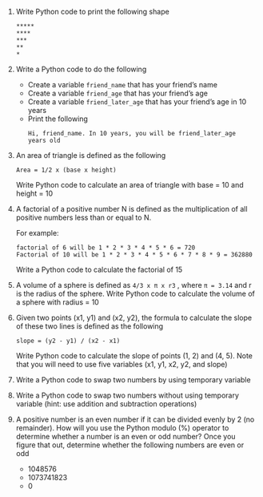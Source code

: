 1. Write Python code to print the following shape
    ```
    *****
    ****
    ***
    **
    *
    ```

2. Write a Python code to do the following

    - Create a variable `friend_name` that has your friend’s name
    - Create a variable `friend_age` that has your friend’s age
    - Create a variable `friend_later_age` that has your friend’s age in 10 years
    - Print the following
      ```
      Hi, friend_name. In 10 years, you will be friend_later_age years old
      ```

3. An area of triangle is defined as the following

    ```
    Area = 1/2 x (base x height)
    ```

    Write Python code to calculate an area of triangle with base = 10 and height = 10

4. A factorial of a positive number N is defined as the multiplication of all positive numbers less than or equal to N.

    For example:
    ```
    factorial of 6 will be 1 * 2 * 3 * 4 * 5 * 6 = 720
    Factorial of 10 will be 1 * 2 * 3 * 4 * 5 * 6 * 7 * 8 * 9 = 362880
    ```

    Write a Python code to calculate the factorial of 15

5. A volume of a sphere is defined as `4/3 x π x r3` , where `π = 3.14` and r is the radius of the sphere. Write Python code to calculate the volume of a sphere with radius = 10

6. Given two points (x1, y1) and (x2, y2), the formula to calculate the slope of these two lines is defined as the following
    ```
    slope = (y2 - y1) / (x2 - x1)
    ```

    Write Python code to calculate the slope of points (1, 2) and (4, 5). Note that you will need to use five variables (x1, y1, x2, y2, and slope)  

7. Write a Python code to swap two numbers by using temporary variable

8. Write a Python code to swap two numbers without using temporary variable (hint: use addition and subtraction operations)

9. A positive number is an even number if it can be divided evenly by 2 (no remainder). How will you use the Python modulo (%) operator to determine whether a number is an even or odd number? Once you figure that out, determine whether the following numbers are even or odd
    - 1048576
    - 1073741823
    - 0
